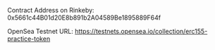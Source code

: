Contract Address on Rinkeby:
 0x5661c44B01d20E8b891b2A04589Be1895889F64f

 OpenSea Testnet URL:
 https://testnets.opensea.io/collection/erc155-practice-token